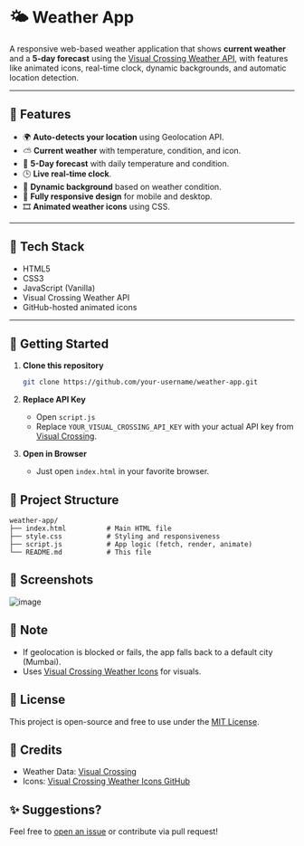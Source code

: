 # 🌤️ Weather App

A responsive web-based weather application that shows **current weather** and a **5-day forecast** using the [Visual Crossing Weather API](https://www.visualcrossing.com/), with features like animated icons, real-time clock, dynamic backgrounds, and automatic location detection.

---

## 📌 Features

- 🌍 **Auto-detects your location** using Geolocation API.
- ⛅ **Current weather** with temperature, condition, and icon.
- 📅 **5-Day forecast** with daily temperature and condition.
- 🕒 **Live real-time clock**.
- 🎨 **Dynamic background** based on weather condition.
- 📱 **Fully responsive design** for mobile and desktop.
- 🎞️ **Animated weather icons** using CSS.

---

## 🔧 Tech Stack

- HTML5
- CSS3
- JavaScript (Vanilla)
- Visual Crossing Weather API
- GitHub-hosted animated icons

---

## 🚀 Getting Started

1. **Clone this repository**
   ```bash
   git clone https://github.com/your-username/weather-app.git


2. **Replace API Key**

   * Open `script.js`
   * Replace `YOUR_VISUAL_CROSSING_API_KEY` with your actual API key from [Visual Crossing](https://www.visualcrossing.com/weather-api).

3. **Open in Browser**

   * Just open `index.html` in your favorite browser.



## 📁 Project Structure

```
weather-app/
├── index.html          # Main HTML file
├── style.css           # Styling and responsiveness
├── script.js           # App logic (fetch, render, animate)
└── README.md           # This file
```



## 📸 Screenshots

![image](https://github.com/user-attachments/assets/8da86901-1372-4537-9ae5-874b58305896)




## 📌 Note

* If geolocation is blocked or fails, the app falls back to a default city (Mumbai).
* Uses [Visual Crossing Weather Icons](https://github.com/visualcrossing/WeatherIcons) for visuals.



## 📝 License

This project is open-source and free to use under the [MIT License](https://opensource.org/licenses/MIT).



## 🙌 Credits

* Weather Data: [Visual Crossing](https://www.visualcrossing.com/)
* Icons: [Visual Crossing Weather Icons GitHub](https://github.com/visualcrossing/WeatherIcons)


## ✨ Suggestions?

Feel free to [open an issue](https://github.com/AnimeshhXD/Nimbus/issues) or contribute via pull request!

